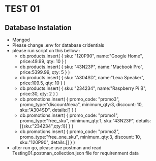 # TEST 01
## Database Instalation 
- Mongod
- Please change .env for database cridentials
- please run script on this bellow :
  - db.products.insert( { sku: "120P90", name:"Google Home", price:49.99, qty: 10 } )
  - db.products.insert( { sku: "43N23P", name:"Macbook Pro", price:5399.99, qty: 5 } )
  - db.products.insert( { sku: "A304SD", name:"Lexa Speaker", price:109.5, qty: 10 } )
  - db.products.insert( { sku: "234234", name:"Raspberry Pi B", price:30, qty: 2 } )
  - db.promotions.insert( { promo_code: "promo3", promo_type:"discountAlexa", minimum_qty:3, discount: 10, sku:"A304SD", details:[] } )
  - db.promotions.insert( { promo_code: "promo1", promo_type:"free_sku", minimum_qty:1, sku:"43N23P", details:[{sku:"234234",qty:1}] } )
  - db.promotions.insert( { promo_code: "promo2", promo_type:"free_one_sku", minimum_qty:3, discount: 10, sku:"120P90", details:[] } )
- after run go, please use postman and read Testing01.postman_collection.json file for requirenment data
